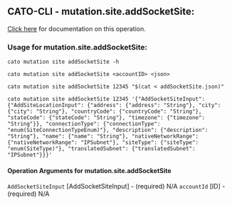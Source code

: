 
## CATO-CLI - mutation.site.addSocketSite:
[Click here](https://api.catonetworks.com/documentation/#mutation-addSocketSite) for documentation on this operation.

### Usage for mutation.site.addSocketSite:

`cato mutation site addSocketSite -h`

`cato mutation site addSocketSite <accountID> <json>`

`cato mutation site addSocketSite 12345 "$(cat < addSocketSite.json)"`

`cato mutation site addSocketSite 12345 '{"AddSocketSiteInput": {"AddSiteLocationInput": {"address": {"address": "String"}, "city": {"city": "String"}, "countryCode": {"countryCode": "String"}, "stateCode": {"stateCode": "String"}, "timezone": {"timezone": "String"}}, "connectionType": {"connectionType": "enum(SiteConnectionTypeEnum)"}, "description": {"description": "String"}, "name": {"name": "String"}, "nativeNetworkRange": {"nativeNetworkRange": "IPSubnet"}, "siteType": {"siteType": "enum(SiteType)"}, "translatedSubnet": {"translatedSubnet": "IPSubnet"}}}'`

#### Operation Arguments for mutation.site.addSocketSite ####
`AddSocketSiteInput` [AddSocketSiteInput] - (required) N/A 
`accountId` [ID] - (required) N/A 
